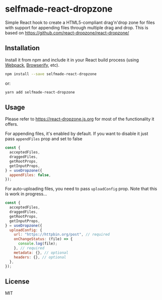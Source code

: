 # selfmade-react-dropzone

Simple React hook to create a HTML5-compliant drag'n'drop zone for files with support for appending files through multiple drag and drop. This is based on https://github.com/react-dropzone/react-dropzone/

## Installation

Install it from npm and include it in your React build process (using [Webpack](http://webpack.github.io/), [Browserify](http://browserify.org/), etc).

```bash
npm install --save selfmade-react-dropzone
```

or:

```bash
yarn add selfmade-react-dropzone
```

## Usage

Please refer to https://react-dropzone.js.org for most of the functionality it offers.

For appending files, it's enabled by default. If you want to disable it just pass `appendFiles` prop and set to false

```javascript
const {
  acceptedFiles,
  draggedFiles,
  getRootProps,
  getInputProps,
} = useDropzone({
  appendFiles: false,
});
```

For auto-uploading files, you need to pass `uploadConfig` prop. Note that this is work in progress...

```javascript
const {
  acceptedFiles,
  draggedFiles,
  getRootProps,
  getInputProps,
} = useDropzone({
  uploadConfig: {
    url: "https://httpbin.org/post", // required
    onChangeStatus: (file) => {
      console.log(file);
    }, // required
    metadata: {}, // optional
    headers: {}, // optional
  },
});
```

## License

MIT
